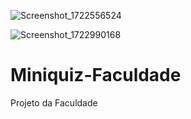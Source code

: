 ![Screenshot_1722556524](https://github.com/user-attachments/assets/08e64058-d732-4769-aa2a-254e5c721c8a)

![Screenshot_1722990168](https://github.com/user-attachments/assets/a11e2513-7a42-4e82-ae99-520e36014ec5)

# Miniquiz-Faculdade
Projeto da Faculdade
